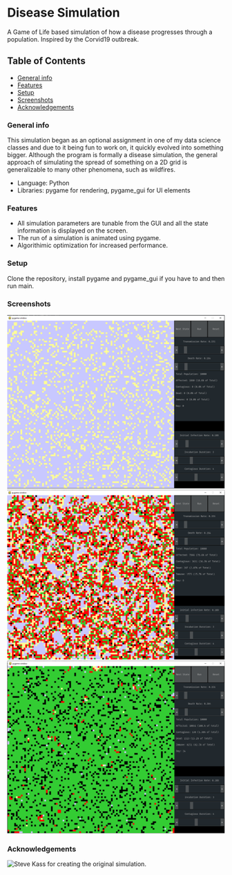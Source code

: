 # Disease Simulation
A Game of Life based simulation of how a disease progresses through a population. Inspired by the Corvid19 outbreak.
## Table of Contents
* [General info](#general-info)
* [Features](#features)
* [Setup](#setup)
* [Screenshots](#screenshots)
* [Acknowledgements](#acknowledgements)
### General info
This simulation began as an optional assignment in one of my data science classes and due to it being fun to work on, it quickly
evolved into something bigger. Although the program is formally a disease simulation, the general approach of simulating the spread
of something on a 2D grid is generalizable to many other phenomena, such as wildfires.
- Language: Python
- Libraries: pygame for rendering, pygame_gui for UI elements
### Features
- All simulation parameters are tunable from the GUI and all the state information is displayed on the screen.
- The run of a simulation is animated using pygame.
- Algorithimic optimization for increased performance.
### Setup
Clone the repository, install pygame and pygame_gui if you have to and then run main.
### Screenshots
![Screenshot 1](./screenshots/screenshot1.png)
![Screenshot 2](./screenshots/screenshot2.png)
![Screenshot 3](./screenshots/screenshot3.png)
### Acknowledgements
![Steve Kass](http://www.stevekass.com/) for creating the original simulation.
